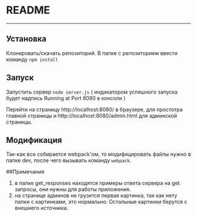 # README #
--------------------
## Установка
Клонировать/скачать репозиторий.
В папке с репозиторием ввести команду `npm install`

## Запуск
Запустить сервер `node server.js` ( индикатором успешного запуска будет надпись Running at Port 8080 в консоли )
                                                                               
Перейти на страницу http://localhost:8080/ в браузере, для простотра главной страницы и
 http://localhost:8080/admin.html для админской страницы.

## Модификация
Так-как все собирается webpack'ом, то модифицировать файлы нужно в папке dev, после чего вызывать команду `webpack`.

##Примечания
1) в папке get_responses находятся примеры ответа сервера на get запросы, они нужны для работы приложения.
2) на странице админов не грузится первая картинка, так как нету папки с картинками, это нормально. Остальные картинки берутся с внешнего источника.
